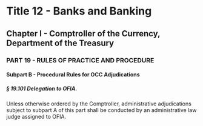 
# Title 12 - Banks and Banking
## Chapter I - Comptroller of the Currency, Department of the Treasury
### PART 19 - RULES OF PRACTICE AND PROCEDURE
#### Subpart B - Procedural Rules for OCC Adjudications
##### § 19.101 Delegation to OFIA.

Unless otherwise ordered by the Comptroller, administrative adjudications subject to subpart A of this part shall be conducted by an administrative law judge assigned to OFIA.
